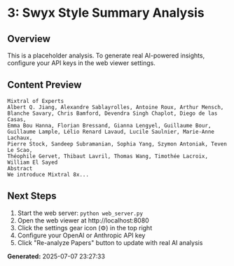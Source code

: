 
# 3: Swyx Style Summary Analysis

## Overview
This is a placeholder analysis. To generate real AI-powered insights, configure your API keys in the web viewer settings.

## Content Preview
```
Mixtral of Experts
Albert Q. Jiang, Alexandre Sablayrolles, Antoine Roux, Arthur Mensch,
Blanche Savary, Chris Bamford, Devendra Singh Chaplot, Diego de las Casas,
Emma Bou Hanna, Florian Bressand, Gianna Lengyel, Guillaume Bour,
Guillaume Lample, Lélio Renard Lavaud, Lucile Saulnier, Marie-Anne Lachaux,
Pierre Stock, Sandeep Subramanian, Sophia Yang, Szymon Antoniak, Teven Le Scao,
Théophile Gervet, Thibaut Lavril, Thomas Wang, Timothée Lacroix, William El Sayed
Abstract
We introduce Mixtral 8x...
```

## Next Steps
1. Start the web server: `python web_server.py`
2. Open the web viewer at http://localhost:8080
3. Click the settings gear icon (⚙️) in the top right
4. Configure your OpenAI or Anthropic API key
5. Click "Re-analyze Papers" button to update with real AI analysis

**Generated:** 2025-07-07 23:27:33
        